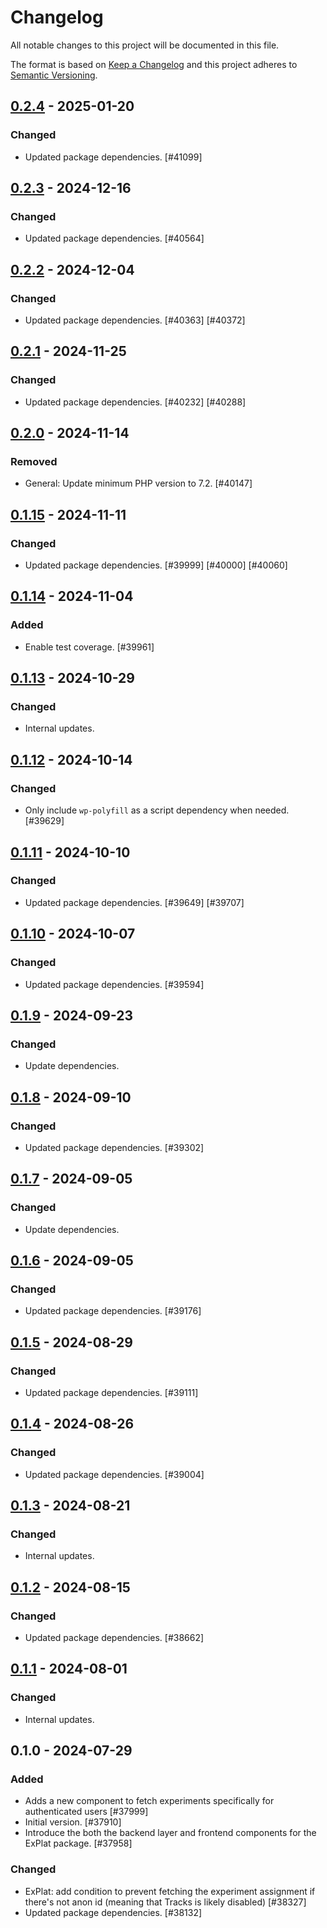 # Changelog

All notable changes to this project will be documented in this file.

The format is based on [Keep a Changelog](https://keepachangelog.com/en/1.0.0/)
and this project adheres to [Semantic Versioning](https://semver.org/spec/v2.0.0.html).

## [0.2.4] - 2025-01-20
### Changed
- Updated package dependencies. [#41099]

## [0.2.3] - 2024-12-16
### Changed
- Updated package dependencies. [#40564]

## [0.2.2] - 2024-12-04
### Changed
- Updated package dependencies. [#40363] [#40372]

## [0.2.1] - 2024-11-25
### Changed
- Updated package dependencies. [#40232] [#40288]

## [0.2.0] - 2024-11-14
### Removed
- General: Update minimum PHP version to 7.2. [#40147]

## [0.1.15] - 2024-11-11
### Changed
- Updated package dependencies. [#39999] [#40000] [#40060]

## [0.1.14] - 2024-11-04
### Added
- Enable test coverage. [#39961]

## [0.1.13] - 2024-10-29
### Changed
- Internal updates.

## [0.1.12] - 2024-10-14
### Changed
- Only include `wp-polyfill` as a script dependency when needed. [#39629]

## [0.1.11] - 2024-10-10
### Changed
- Updated package dependencies. [#39649] [#39707]

## [0.1.10] - 2024-10-07
### Changed
- Updated package dependencies. [#39594]

## [0.1.9] - 2024-09-23
### Changed
- Update dependencies.

## [0.1.8] - 2024-09-10
### Changed
- Updated package dependencies. [#39302]

## [0.1.7] - 2024-09-05
### Changed
- Update dependencies.

## [0.1.6] - 2024-09-05
### Changed
- Updated package dependencies. [#39176]

## [0.1.5] - 2024-08-29
### Changed
- Updated package dependencies. [#39111]

## [0.1.4] - 2024-08-26
### Changed
- Updated package dependencies. [#39004]

## [0.1.3] - 2024-08-21
### Changed
- Internal updates.

## [0.1.2] - 2024-08-15
### Changed
- Updated package dependencies. [#38662]

## [0.1.1] - 2024-08-01
### Changed
- Internal updates.

## 0.1.0 - 2024-07-29
### Added
- Adds a new component to fetch experiments specifically for authenticated users [#37999]
- Initial version. [#37910]
- Introduce the both the backend layer and frontend components for the ExPlat package. [#37958]

### Changed
- ExPlat: add condition to prevent fetching the experiment assignment if there's not anon id (meaning that Tracks is likely disabled) [#38327]
- Updated package dependencies. [#38132]

[0.2.4]: https://github.com/Automattic/jetpack-explat/compare/v0.2.3...v0.2.4
[0.2.3]: https://github.com/Automattic/jetpack-explat/compare/v0.2.2...v0.2.3
[0.2.2]: https://github.com/Automattic/jetpack-explat/compare/v0.2.1...v0.2.2
[0.2.1]: https://github.com/Automattic/jetpack-explat/compare/v0.2.0...v0.2.1
[0.2.0]: https://github.com/Automattic/jetpack-explat/compare/v0.1.15...v0.2.0
[0.1.15]: https://github.com/Automattic/jetpack-explat/compare/v0.1.14...v0.1.15
[0.1.14]: https://github.com/Automattic/jetpack-explat/compare/v0.1.13...v0.1.14
[0.1.13]: https://github.com/Automattic/jetpack-explat/compare/v0.1.12...v0.1.13
[0.1.12]: https://github.com/Automattic/jetpack-explat/compare/v0.1.11...v0.1.12
[0.1.11]: https://github.com/Automattic/jetpack-explat/compare/v0.1.10...v0.1.11
[0.1.10]: https://github.com/Automattic/jetpack-explat/compare/v0.1.9...v0.1.10
[0.1.9]: https://github.com/Automattic/jetpack-explat/compare/v0.1.8...v0.1.9
[0.1.8]: https://github.com/Automattic/jetpack-explat/compare/v0.1.7...v0.1.8
[0.1.7]: https://github.com/Automattic/jetpack-explat/compare/v0.1.6...v0.1.7
[0.1.6]: https://github.com/Automattic/jetpack-explat/compare/v0.1.5...v0.1.6
[0.1.5]: https://github.com/Automattic/jetpack-explat/compare/v0.1.4...v0.1.5
[0.1.4]: https://github.com/Automattic/jetpack-explat/compare/v0.1.3...v0.1.4
[0.1.3]: https://github.com/Automattic/jetpack-explat/compare/v0.1.2...v0.1.3
[0.1.2]: https://github.com/Automattic/jetpack-explat/compare/v0.1.1...v0.1.2
[0.1.1]: https://github.com/Automattic/jetpack-explat/compare/v0.1.0...v0.1.1
